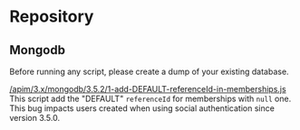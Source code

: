 # Repository

## Mongodb

Before running any script, please create a dump of your existing
database.

[/apim/3.x/mongodb/3.5.2/1-add-DEFAULT-referenceId-in-memberships.js](https://raw.githubusercontent.com/gravitee-io/gravitee-api-management/master/gravitee-apim-repository/gravitee-apim-repository-mongodb/src/main/resources/scripts/3.5.2/1-add-DEFAULT-referenceId-in-memberships.js)  
This script add the "DEFAULT" `referenceId` for memberships with `null`
one. This bug impacts users created when using social authentication
since version 3.5.0.

